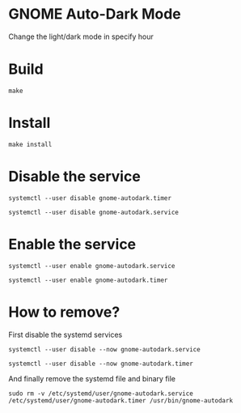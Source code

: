 # GNOME Auto-Dark Mode

Change the light/dark mode in specify hour

# Build
`make`

# Install
`make install`

# Disable the service
`systemctl --user disable gnome-autodark.timer`

`systemctl --user disable gnome-autodark.service`

# Enable the service

`systemctl --user enable gnome-autodark.service`

`systemctl --user enable gnome-autodark.timer`

# How to remove?

First disable the systemd services

`systemctl --user disable --now gnome-autodark.service`

`systemctl --user disable --now gnome-autodark.timer`

And finally remove the systemd file and binary file

`sudo rm -v /etc/systemd/user/gnome-autodark.service  /etc/systemd/user/gnome-autodark.timer /usr/bin/gnome-autodark`
